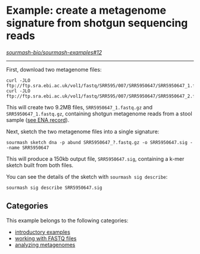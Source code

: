 # Example: create a metagenome signature from shotgun sequencing reads

*[sourmash-bio/sourmash-examples#12](https://github.com/sourmash-bio/sourmash-examples/issues/12)*

---

<!--
# TOML config options below.
---
frontpage = true # should it show up on front page?
priority = 4 # default priority 999 => in with all the rest :). 1 pushes it to top, etc.
---
-->

First, download two metagenome files:
```shell
curl -JLO ftp://ftp.sra.ebi.ac.uk/vol1/fastq/SRR595/007/SRR5950647/SRR5950647_1.fastq.gz
curl -JLO ftp://ftp.sra.ebi.ac.uk/vol1/fastq/SRR595/007/SRR5950647/SRR5950647_2.fastq.gz
```
This will create two 9.2MB files, `SRR5950647_1.fastq.gz` and `SRR5950647_1.fastq.gz`, containing shotgun metagenome reads from a stool sample ([see ENA record](https://www.ebi.ac.uk/ena/browser/view/SRR5950647?show=reads)).

Next, sketch the two metagenome files into a single signature:

```shell
sourmash sketch dna -p abund SRR5950647_?.fastq.gz -o SRR5950647.sig --name SRR5950647
```

This will produce a 150kb output file, `SRR5950647.sig`, containing a k-mer sketch built from both files.

You can see the details of the sketch with `sourmash sig describe`:
```shell
sourmash sig describe SRR5950647.sig
```



## Categories

This example belongs to the following categories:

 * [introductory examples](l-intro.md)
 * [working with FASTQ files](l-fastq.md)
 * [analyzing metagenomes](l-metagenome.md)



